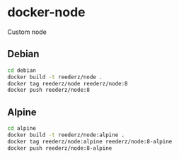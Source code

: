 # docker-node

Custom node

## Debian

```bash
cd debian
docker build -t reederz/node .
docker tag reederz/node reederz/node:8
docker push reederz/node:8
```

## Alpine

```bash
cd alpine
docker build -t reederz/node:alpine .
docker tag reederz/node:alpine reederz/node:8-alpine
docker push reederz/node:8-alpine
```
